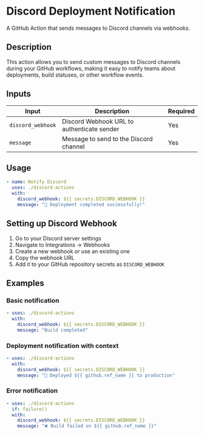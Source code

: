 # Discord Deployment Notification

A GitHub Action that sends messages to Discord channels via webhooks.

## Description

This action allows you to send custom messages to Discord channels during your GitHub workflows, making it easy to notify teams about deployments, build statuses, or other workflow events.

## Inputs

| Input             | Description                                | Required |
| ----------------- | ------------------------------------------ | -------- |
| `discord_webhook` | Discord Webhook URL to authenticate sender | Yes      |
| `message`         | Message to send to the Discord channel     | Yes      |

## Usage

```yaml
- name: Notify Discord
  uses: ./discord-actions
  with:
    discord_webhook: ${{ secrets.DISCORD_WEBHOOK }}
    message: "🚀 Deployment completed successfully!"
```

## Setting up Discord Webhook

1. Go to your Discord server settings
2. Navigate to Integrations → Webhooks
3. Create a new webhook or use an existing one
4. Copy the webhook URL
5. Add it to your GitHub repository secrets as `DISCORD_WEBHOOK`

## Examples

### Basic notification

```yaml
- uses: ./discord-actions
  with:
    discord_webhook: ${{ secrets.DISCORD_WEBHOOK }}
    message: "Build completed"
```

### Deployment notification with context

```yaml
- uses: ./discord-actions
  with:
    discord_webhook: ${{ secrets.DISCORD_WEBHOOK }}
    message: "🚀 Deployed ${{ github.ref_name }} to production"
```

### Error notification

```yaml
- uses: ./discord-actions
  if: failure()
  with:
    discord_webhook: ${{ secrets.DISCORD_WEBHOOK }}
    message: "❌ Build failed on ${{ github.ref_name }}"
```

